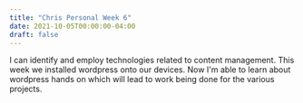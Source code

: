 ```yaml
---
title: "Chris Personal Week 6"
date: 2021-10-05T00:00:00-04:00
draft: false
---
```

I can identify and employ technologies related to content management. This week we installed wordpress onto our devices. Now I'm able to learn about wordpress hands on which will lead to work being done for the various projects.
